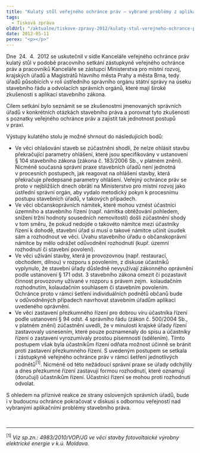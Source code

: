 ```yaml
---
title: "Kulatý stůl veřejného ochránce práv – vybrané problémy z aplikace stavebního práva"
tags:
  - Tisková zpráva
oldUrl: "/aktualne/tiskove-zpravy-2012/kulaty-stul-verejneho-ochrance-prav-vybrane-problemy-z-aplikace-stavebniho-prava"
date: 2012-05-11
perex: "<p></p>"
---
```


<!-- imported from the old website -->

<p>Dne  24.  4.  2012 se uskutečnil v sídle Kanceláře veřejného ochránce práv kulatý stůl v podobě pracovního setkání zástupkyně veřejného ochránce práv a pracovníků Kanceláře se zástupci Ministerstva pro místní rozvoj, krajských úřadů a Magistrátů hlavního města Prahy a města Brna, tedy úřadů působících v roli ústředního správního orgánu státní správy na úseku stavebního řádu a odvolacích správních orgánů, které mají široké zkušenosti s aplikací stavebního zákona. </p><p>Cílem setkání bylo seznámit se se zkušenostmi jmenovaných správních úřadů v konkrétních otázkách stavebního práva a porovnat tyto zkušenosti s poznatky veřejného ochránce práv a zajistit tak jednotnost postupů v praxi. </p><p>Výstupy kulatého stolu je možné shrnout do následujících bodů: </p><ul><li>Ve věci ohlašování staveb se zúčastněni shodli, že nelze ohlásit stavbu překračující parametry ohlášení, které jsou specifikovány v ustanovení § 104 stavebního zákona (zákona č. 183/2006 Sb., v platném znění). Nicméně současná správní praxe stavebních úřadů není jednotná v procesních postupech, jak reagovat na ohlášení stavby, která překračuje předepsané parametry ohlášení. Veřejný ochránce práv se proto v nejbližších dnech obrátí na Ministerstvo pro místní rozvoj jako ústřední správní orgán, aby vydalo metodický pokyn k procesnímu postupu stavebních úřadů, v takových případech. </li><li>Ve věci občanskoprávních námitek, které mohou vznést účastníci územního a stavebního řízení (např. námitka obtěžování pohledem, snížení tržní hodnoty sousedních nemovitostí) došli zúčastnění shody v tom směru, že pokud nedojde o takovéto námitce mezi účastníky řízení k dohodě, stavební úřad si musí o takové námitce učinit úsudek sám a rozhodnout ve věci. Úvahu stavebního úřadu o občanskoprávní námitce by mělo odrážet odůvodnění rozhodnutí (kupř. územní rozhodnutí či stavební povolení). </li><li>Ve věci užívání stavby, která je provozovnou (např. restaurací, obchodem, dílnou) v rozporu s povolením, z diskuse účastníků vyplynulo, že stavební úřady důsledně nevyužívají zákonného oprávnění podle ustanovení § 171 odst. 3 stavebního zákona omezit či pozastavit činnost provozovny užívané v rozporu s právem zejm.  kolaudačním rozhodnutím, kolaudačním souhlasem či stavebním povolením.  Ochránce proto v rámci šetření individuálních podnětů občanů bude v odůvodněných případech navrhovat stavebním úřadům aplikaci uvedeného oprávnění. </li><li>Ve věci zastavení přezkumného řízení pro dobrou víru účastníka řízení podle ustanovení § 94 odst. 4 správního řádu (zákon č. 500/2004 Sb., v platném znění) zúčastnění uvedli, že v minulosti <a name="_GoBack"></a>krajské úřady řízení zastavovaly usnesením, které pouze poznamenaly do spisu a účastníky řízení o zastavení vyrozumívaly prostou písemností (sdělením). Tímto postupem však byla účastníkům řízení odňata možnost účinně se bránit proti zastavení přezkumného řízení. S uvedeným postupem se setkala i zástupkyně veřejného ochránce práv v rámci šetření jednotlivých podnětů<sup>[1]</sup>. Nicméně od této nežádoucí správní praxe se úřady odchýlily a dnes přezkumné řízení zastavují formou rozhodnutí, které oznamují (doručují) účastníkům řízení. Účastníci řízení se mohou proti rozhodnutí odvolat. </li></ul><p>S ohledem na příznivé reakce ze strany oslovených správních úřadů, bude i v budoucnu ochránce pokračovat v diskusi s odbornou veřejností nad vybranými aplikačními problémy stavebního práva. </p><br /><hr /><p><sup>[1]</sup><em> Viz sp.zn.: 4983/2010/VOP/JG ve věci stavby fotovoltaické výrobny elektrické energie v k.ú. Moldava. </em></p>
